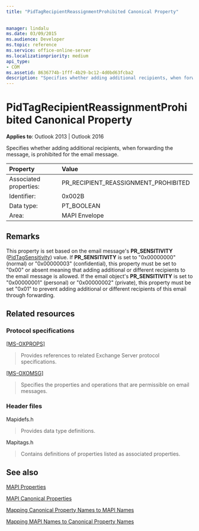 ```yaml
---
title: "PidTagRecipientReassignmentProhibited Canonical Property"
 
 
manager: lindalu
ms.date: 03/09/2015
ms.audience: Developer
ms.topic: reference
ms.service: office-online-server
ms.localizationpriority: medium
api_type:
- COM
ms.assetid: 8636774b-1fff-4b29-bc12-4d0bd63fcba2
description: "Specifies whether adding additional recipients, when forwarding the message, is prohibited for the email message."
---
```


# PidTagRecipientReassignmentProhibited Canonical Property

  
  
**Applies to**: Outlook 2013 | Outlook 2016 
  
Specifies whether adding additional recipients, when forwarding the message, is prohibited for the email message.
  
|Property |Value |
|:-----|:-----|
|Associated properties:  <br/> |PR_RECIPIENT_REASSIGNMENT_PROHIBITED  <br/> |
|Identifier:  <br/> |0x002B  <br/> |
|Data type:  <br/> |PT_BOOLEAN  <br/> |
|Area:  <br/> |MAPI Envelope  <br/> |
   
## Remarks

This property is set based on the email message's **PR_SENSITIVITY** ([PidTagSensitivity](pidtagsensitivity-canonical-property.md)) value. If **PR_SENSITIVITY** is set to "0x00000000" (normal) or "0x00000003" (confidential), this property must be set to "0x00" or absent meaning that adding additional or different recipients to the email message is allowed. If the email object's **PR_SENSITIVITY** is set to "0x00000001" (personal) or "0x00000002" (private), this property must be set "0x01" to prevent adding additional or different recipients of this email through forwarding. 
  
## Related resources

### Protocol specifications

[[MS-OXPROPS]](https://msdn.microsoft.com/library/f6ab1613-aefe-447d-a49c-18217230b148%28Office.15%29.aspx)
  
> Provides references to related Exchange Server protocol specifications.
    
[[MS-OXOMSG]](https://msdn.microsoft.com/library/daa9120f-f325-4afb-a738-28f91049ab3c%28Office.15%29.aspx)
  
> Specifies the properties and operations that are permissible on email messages.
    
### Header files

Mapidefs.h
  
> Provides data type definitions.
    
Mapitags.h
  
> Contains definitions of properties listed as associated properties.
    
## See also



[MAPI Properties](mapi-properties.md)
  
[MAPI Canonical Properties](mapi-canonical-properties.md)
  
[Mapping Canonical Property Names to MAPI Names](mapping-canonical-property-names-to-mapi-names.md)
  
[Mapping MAPI Names to Canonical Property Names](mapping-mapi-names-to-canonical-property-names.md)

